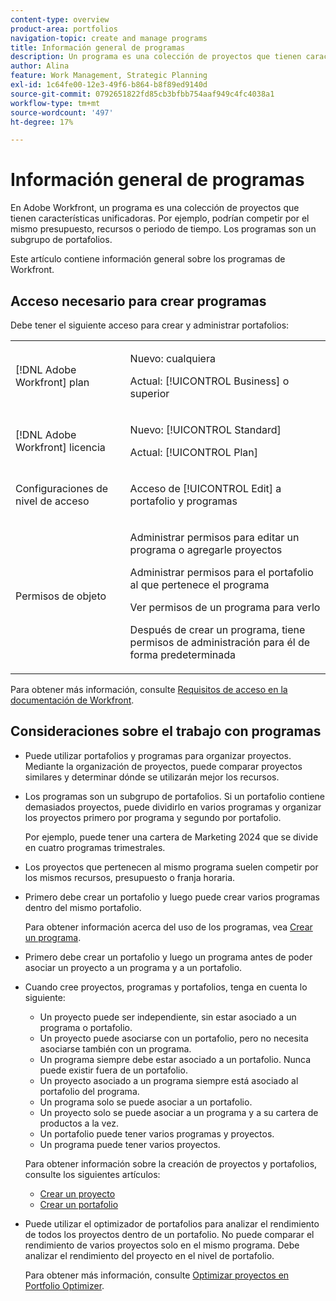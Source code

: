 ```yaml
---
content-type: overview
product-area: portfolios
navigation-topic: create and manage programs
title: Información general de programas
description: Un programa es una colección de proyectos que tienen características unificadoras. Estos proyectos suelen competir por los mismos recursos, presupuesto o franja horaria. Los programas son un subgrupo de portafolios. Puede asociar proyectos con programas antes de agregarlos a un portafolio.
author: Alina
feature: Work Management, Strategic Planning
exl-id: 1c64fe00-12e3-49f6-b864-b8f89ed9140d
source-git-commit: 0792651822fd85cb3bfbb754aaf949c4fc4038a1
workflow-type: tm+mt
source-wordcount: '497'
ht-degree: 17%

---
```


# Información general de programas

<!-- Audited: 09/2024 -->

En Adobe Workfront, un programa es una colección de proyectos que tienen características unificadoras. Por ejemplo, podrían competir por el mismo presupuesto, recursos o periodo de tiempo. Los programas son un subgrupo de portafolios.

Este artículo contiene información general sobre los programas de Workfront.

## Acceso necesario para crear programas

<!--leave the table uncollapsed as this article is about access-->

Debe tener el siguiente acceso para crear y administrar portafolios:

<table style="table-layout:auto"> 
 <col> 
 <col> 
 <tbody> 
  <tr> 
   <td role="rowheader">[!DNL Adobe Workfront] plan</td> 
   <td> <p>Nuevo: cualquiera</p>
   <p>Actual: [!UICONTROL Business] o superior</p> </td> 
  </tr> 
  <tr> 
   <td role="rowheader">[!DNL Adobe Workfront] licencia</td> 
   <td> <p>Nuevo: [!UICONTROL Standard]</p>
   <p>Actual: [!UICONTROL Plan] </p> </td> 
  </tr> 
  <tr> 
   <td role="rowheader">Configuraciones de nivel de acceso</td> 
   <td> <p>Acceso de [!UICONTROL Edit] a portafolio y programas</p>  </td> 
  </tr> 
  <tr> 
   <td role="rowheader">Permisos de objeto</td> 
   <td> <p>Administrar permisos para editar un programa o agregarle proyectos</p>
   <p>Administrar permisos para el portafolio al que pertenece el programa </p>
   <p>Ver permisos de un programa para verlo</p>
   <p>Después de crear un programa, tiene permisos de administración para él de forma predeterminada</p> 
    </td> 
  </tr> 
 </tbody> 
</table>

Para obtener más información, consulte [Requisitos de acceso en la documentación de Workfront](/help/quicksilver/administration-and-setup/add-users/access-levels-and-object-permissions/access-level-requirements-in-documentation.md).


## Consideraciones sobre el trabajo con programas

* Puede utilizar portafolios y programas para organizar proyectos. Mediante la organización de proyectos, puede comparar proyectos similares y determinar dónde se utilizarán mejor los recursos.

* Los programas son un subgrupo de portafolios. Si un portafolio contiene demasiados proyectos, puede dividirlo en varios programas y organizar los proyectos primero por programa y segundo por portafolio.

  Por ejemplo, puede tener una cartera de Marketing 2024 que se divide en cuatro programas trimestrales.

* Los proyectos que pertenecen al mismo programa suelen competir por los mismos recursos, presupuesto o franja horaria.

* Primero debe crear un portafolio y luego puede crear varios programas dentro del mismo portafolio.

  Para obtener información acerca del uso de los programas, vea [Crear un programa](../../../manage-work/portfolios/create-and-manage-programs/create-program.md).

* Primero debe crear un portafolio y luego un programa antes de poder asociar un proyecto a un programa y a un portafolio.

* Cuando cree proyectos, programas y portafolios, tenga en cuenta lo siguiente:

   * Un proyecto puede ser independiente, sin estar asociado a un programa o portafolio.
   * Un proyecto puede asociarse con un portafolio, pero no necesita asociarse también con un programa.
   * Un programa siempre debe estar asociado a un portafolio. Nunca puede existir fuera de un portafolio.
   * Un proyecto asociado a un programa siempre está asociado al portafolio del programa.
   * Un programa solo se puede asociar a un portafolio.
   * Un proyecto solo se puede asociar a un programa y a su cartera de productos a la vez.
   * Un portafolio puede tener varios programas y proyectos.
   * Un programa puede tener varios proyectos.

  Para obtener información sobre la creación de proyectos y portafolios, consulte los siguientes artículos:
   * [Crear un proyecto](/help/quicksilver/manage-work/projects/create-projects/create-project.md)
   * [Crear un portafolio](/help/quicksilver/manage-work/portfolios/create-and-manage-portfolios/create-portfolios.md)


* Puede utilizar el optimizador de portafolios para analizar el rendimiento de todos los proyectos dentro de un portafolio. No puede comparar el rendimiento de varios proyectos solo en el mismo programa. Debe analizar el rendimiento del proyecto en el nivel de portafolio.

  Para obtener más información, consulte [Optimizar proyectos en Portfolio Optimizer](/help/quicksilver/manage-work/portfolios/portfolio-optimizer/optimize-projects-in-portfolio-optimizer.md).
